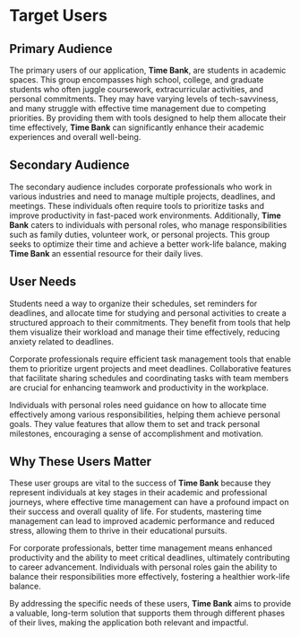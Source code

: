 # Target Users

## Primary Audience

The primary users of our application, **Time Bank**, are students in academic spaces. This group encompasses high school, college, and graduate students who often juggle coursework, extracurricular activities, and personal commitments. They may have varying levels of tech-savviness, and many struggle with effective time management due to competing priorities. By providing them with tools designed to help them allocate their time effectively, **Time Bank** can significantly enhance their academic experiences and overall well-being.

## Secondary Audience

The secondary audience includes corporate professionals who work in various industries and need to manage multiple projects, deadlines, and meetings. These individuals often require tools to prioritize tasks and improve productivity in fast-paced work environments. Additionally, **Time Bank** caters to individuals with personal roles, who manage responsibilities such as family duties, volunteer work, or personal projects. This group seeks to optimize their time and achieve a better work-life balance, making **Time Bank** an essential resource for their daily lives.

## User Needs

Students need a way to organize their schedules, set reminders for deadlines, and allocate time for studying and personal activities to create a structured approach to their commitments. They benefit from tools that help them visualize their workload and manage their time effectively, reducing anxiety related to deadlines.

Corporate professionals require efficient task management tools that enable them to prioritize urgent projects and meet deadlines. Collaborative features that facilitate sharing schedules and coordinating tasks with team members are crucial for enhancing teamwork and productivity in the workplace.

Individuals with personal roles need guidance on how to allocate time effectively among various responsibilities, helping them achieve personal goals. They value features that allow them to set and track personal milestones, encouraging a sense of accomplishment and motivation.

## Why These Users Matter

These user groups are vital to the success of **Time Bank** because they represent individuals at key stages in their academic and professional journeys, where effective time management can have a profound impact on their success and overall quality of life. For students, mastering time management can lead to improved academic performance and reduced stress, allowing them to thrive in their educational pursuits.

For corporate professionals, better time management means enhanced productivity and the ability to meet critical deadlines, ultimately contributing to career advancement. Individuals with personal roles gain the ability to balance their responsibilities more effectively, fostering a healthier work-life balance.

By addressing the specific needs of these users, **Time Bank** aims to provide a valuable, long-term solution that supports them through different phases of their lives, making the application both relevant and impactful.
